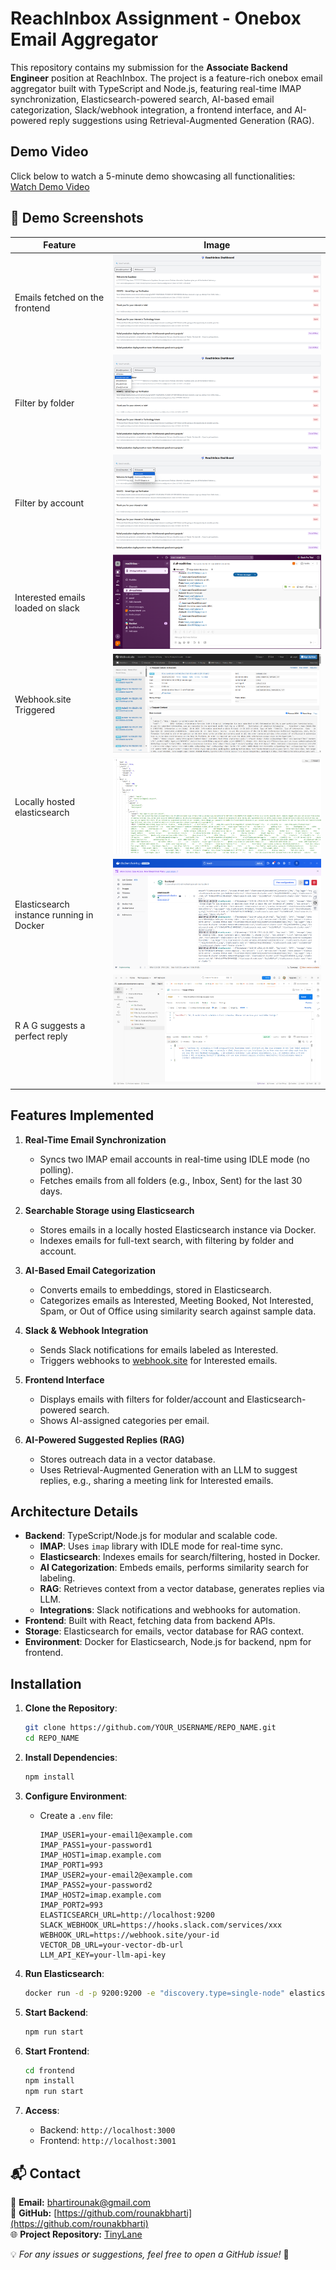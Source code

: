 # ReachInbox Assignment - Onebox Email Aggregator

This repository contains my submission for the **Associate Backend Engineer** position at ReachInbox. The project is a feature-rich onebox email aggregator built with TypeScript and Node.js, featuring real-time IMAP synchronization, Elasticsearch-powered search, AI-based email categorization, Slack/webhook integration, a frontend interface, and AI-powered reply suggestions using Retrieval-Augmented Generation (RAG).

## Demo Video

Click below to watch a 5-minute demo showcasing all functionalities:  
[Watch Demo Video](https://drive.google.com/file/d/1xxbtCBjpIwL3sB21lhcmivYGnERbLtGi/view?usp=sharing)

## 📸 Demo Screenshots
| Feature          | Image |
|-----------------|-------|
| Emails fetched on the frontend        | ![Homepage](demo/img1.png) |
| Filter by folder| ![Short URL](demo/img2.png) |
| Filter by account     | ![History](demo/img3.png) |
| Interested emails loaded on slack      | ![Analytics](demo/img4.png) |
| Webhook.site Triggered    | ![Click Logs](demo/img5.png) |
| Locally hosted elasticsearch   | ![Expiration](demo/img6.png) |
| Elasticsearch instance running in Docker      | ![Expired](demo/img7.png) |
| R A G suggests a  perfect reply     | ![Admin](demo/img8.png) |

## Features Implemented

1. **Real-Time Email Synchronization**
   - Syncs two IMAP email accounts in real-time using IDLE mode (no polling).
   - Fetches emails from all folders (e.g., Inbox, Sent) for the last 30 days.

2. **Searchable Storage using Elasticsearch**
   - Stores emails in a locally hosted Elasticsearch instance via Docker.
   - Indexes emails for full-text search, with filtering by folder and account.

3. **AI-Based Email Categorization**
   - Converts emails to embeddings, stored in Elasticsearch.
   - Categorizes emails as Interested, Meeting Booked, Not Interested, Spam, or Out of Office using similarity search against sample data.

4. **Slack & Webhook Integration**
   - Sends Slack notifications for emails labeled as Interested.
   - Triggers webhooks to [webhook.site](https://webhook.site) for Interested emails.

5. **Frontend Interface**
   - Displays emails with filters for folder/account and Elasticsearch-powered search.
   - Shows AI-assigned categories per email.

6. **AI-Powered Suggested Replies (RAG)**
   - Stores outreach data in a vector database.
   - Uses Retrieval-Augmented Generation with an LLM to suggest replies, e.g., sharing a meeting link for Interested emails.

## Architecture Details

- **Backend**: TypeScript/Node.js for modular and scalable code.
  - **IMAP**: Uses `imap` library with IDLE mode for real-time sync.
  - **Elasticsearch**: Indexes emails for search/filtering, hosted in Docker.
  - **AI Categorization**: Embeds emails, performs similarity search for labeling.
  - **RAG**: Retrieves context from a vector database, generates replies via LLM.
  - **Integrations**: Slack notifications and webhooks for automation.
- **Frontend**: Built with React, fetching data from backend APIs.
- **Storage**: Elasticsearch for emails, vector database for RAG context.
- **Environment**: Docker for Elasticsearch, Node.js for backend, npm for frontend.

## Installation

1. **Clone the Repository**:
   ```bash
   git clone https://github.com/YOUR_USERNAME/REPO_NAME.git
   cd REPO_NAME

2. **Install Dependencies**:
    ~~~bash
    npm install
    ~~~

3. **Configure Environment**:
   - Create a `.env` file:
        ~~~env
        IMAP_USER1=your-email1@example.com
        IMAP_PASS1=your-password1
        IMAP_HOST1=imap.example.com
        IMAP_PORT1=993
        IMAP_USER2=your-email2@example.com
        IMAP_PASS2=your-password2
        IMAP_HOST2=imap.example.com
        IMAP_PORT2=993
        ELASTICSEARCH_URL=http://localhost:9200
        SLACK_WEBHOOK_URL=https://hooks.slack.com/services/xxx
        WEBHOOK_URL=https://webhook.site/your-id
        VECTOR_DB_URL=your-vector-db-url
        LLM_API_KEY=your-llm-api-key
        ~~~

4. **Run Elasticsearch**:
    ~~~bash
    docker run -d -p 9200:9200 -e "discovery.type=single-node" elasticsearch:8.8.0
    ~~~

5. **Start Backend**:
    ~~~bash
    npm run start
    ~~~

6. **Start Frontend**:
    ~~~bash
    cd frontend
    npm install
    npm run start
    ~~~

7. **Access**:
   - Backend: `http://localhost:3000`
   - Frontend: `http://localhost:3001`

## 📬 Contact
📧 **Email:** [bhartirounak@gmail.com](mailto:bhartirounak@gmail.com)  
🔗 **GitHub:** [https://github.com/rounakbharti](https://github.com/rounakbharti)  
🌐 **Project Repository:** [TinyLane](https://github.com/rounakbharti/reachinbox)  

💡 *For any issues or suggestions, feel free to open a GitHub issue!* 🚀
